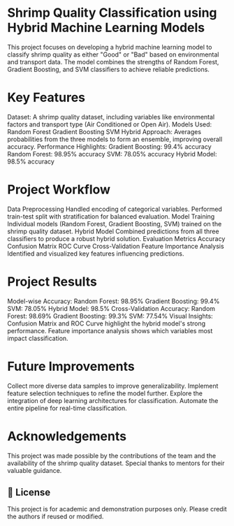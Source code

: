 # Shrimp Quality Classification using Hybrid Machine Learning Models
This project focuses on developing a hybrid machine learning model to classify shrimp quality as either "Good" or "Bad" based on environmental and transport data. The model combines the strengths of Random Forest, Gradient Boosting, and SVM classifiers to achieve reliable predictions.

# Key Features
Dataset: A shrimp quality dataset, including variables like environmental factors and transport type (Air Conditioned or Open Air).
Models Used:
Random Forest
Gradient Boosting
SVM
Hybrid Approach: Averages probabilities from the three models to form an ensemble, improving overall accuracy.
Performance Highlights:
Gradient Boosting: 99.4% accuracy
Random Forest: 98.95% accuracy
SVM: 78.05% accuracy
Hybrid Model: 98.5% accuracy

# Project Workflow
Data Preprocessing
Handled encoding of categorical variables.
Performed train-test split with stratification for balanced evaluation.
Model Training
Individual models (Random Forest, Gradient Boosting, SVM) trained on the shrimp quality dataset.
Hybrid Model
Combined predictions from all three classifiers to produce a robust hybrid solution.
Evaluation Metrics
Accuracy
Confusion Matrix
ROC Curve
Cross-Validation
Feature Importance Analysis
Identified and visualized key features influencing predictions.

# Project Results
Model-wise Accuracy:
Random Forest: 98.95%
Gradient Boosting: 99.4%
SVM: 78.05%
Hybrid Model: 98.5%
Cross-Validation Accuracy:
Random Forest: 98.69%
Gradient Boosting: 99.3%
SVM: 77.54%
Visual Insights:
Confusion Matrix and ROC Curve highlight the hybrid model's strong performance.
Feature importance analysis shows which variables most impact classification.

# Future Improvements
Collect more diverse data samples to improve generalizability.
Implement feature selection techniques to refine the model further.
Explore the integration of deep learning architectures for classification.
Automate the entire pipeline for real-time classification.

# Acknowledgements
This project was made possible by the contributions of the team and the availability of the shrimp quality dataset. Special thanks to mentors for their valuable guidance.

## 📄 License
This project is for academic and demonstration purposes only. Please credit the authors if reused or modified.
